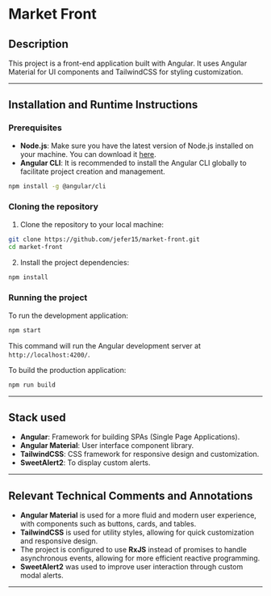 # Market Front

## Description

This project is a front-end application built with Angular. It uses Angular Material for UI components and TailwindCSS for styling customization.

---

## Installation and Runtime Instructions

### Prerequisites

- **Node.js**: Make sure you have the latest version of Node.js installed on your machine. You can download it [here](https://nodejs.org/).
- **Angular CLI**: It is recommended to install the Angular CLI globally to facilitate project creation and management.

```bash
npm install -g @angular/cli
```

### Cloning the repository

1. Clone the repository to your local machine:

```bash
git clone https://github.com/jefer15/market-front.git
cd market-front
```

2. Install the project dependencies:

```bash
npm install
```

### Running the project

To run the development application:

```bash
npm start
```

This command will run the Angular development server at `http://localhost:4200/`.

To build the production application:

```bash
npm run build
```

---

## Stack used

- **Angular**: Framework for building SPAs (Single Page Applications).
- **Angular Material**: User interface component library.
- **TailwindCSS**: CSS framework for responsive design and customization.
- **SweetAlert2**: To display custom alerts.

---

## Relevant Technical Comments and Annotations

- **Angular Material** is used for a more fluid and modern user experience, with components such as buttons, cards, and tables.
- **TailwindCSS** is used for utility styles, allowing for quick customization and responsive design.
- The project is configured to use **RxJS** instead of promises to handle asynchronous events, allowing for more efficient reactive programming.
- **SweetAlert2** was used to improve user interaction through custom modal alerts.

---
